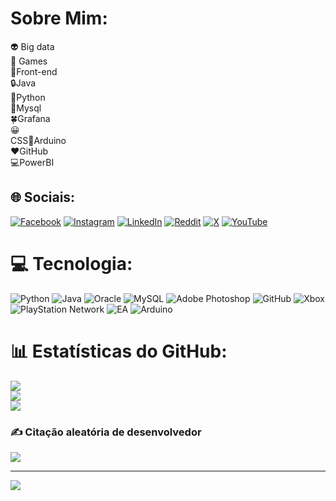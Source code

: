 # Sobre Mim:
👽 Big data<br>​🤖 Games<br>👾Front-end<br>🔒Java<br>🐍Python<br>🎲Mysql<br>🍀Grafana<br>😀<br>CSS📵Arduino<br>❤️GitHub<br>💻PowerBI<br>

## 🌐 Sociais:
[![Facebook](https://img.shields.io/badge/Facebook-%231877F2.svg?logo=Facebook&logoColor=white)](https://facebook.com/https://www.facebook.com/GoatWillian/?locale=pt_BR) [![Instagram](https://img.shields.io/badge/Instagram-%23E4405F.svg?logo=Instagram&logoColor=white)](https://instagram.com/https://www.instagram.com/chelseadeprefc/) [![LinkedIn](https://img.shields.io/badge/LinkedIn-%230077B5.svg?logo=linkedin&logoColor=white)](https://linkedin.com/in/https://www.linkedin.com/in/willian-alves-71257318b/) [![Reddit](https://img.shields.io/badge/Reddit-%23FF4500.svg?logo=Reddit&logoColor=white)](https://reddit.com/user/https://www.reddit.com/user/Willgoatj/) [![X](https://img.shields.io/badge/X-black.svg?logo=X&logoColor=white)](https://x.com/https://x.com/ChelseadaDepre) [![YouTube](https://img.shields.io/badge/YouTube-%23FF0000.svg?logo=YouTube&logoColor=white)](https://youtube.com/@https://www.youtube.com/@will8183) 

# 💻   Tecnologia:
![Python](https://img.shields.io/badge/python-3670A0?style=for-the-badge&logo=python&logoColor=ffdd54) ![Java](https://img.shields.io/badge/java-%23ED8B00.svg?style=for-the-badge&logo=openjdk&logoColor=white) ![Oracle](https://img.shields.io/badge/Oracle-F80000?style=for-the-badge&logo=oracle&logoColor=white) ![MySQL](https://img.shields.io/badge/mysql-4479A1.svg?style=for-the-badge&logo=mysql&logoColor=white) ![Adobe Photoshop](https://img.shields.io/badge/adobe%20photoshop-%2331A8FF.svg?style=for-the-badge&logo=adobe%20photoshop&logoColor=white) ![GitHub](https://img.shields.io/badge/github-%23121011.svg?style=for-the-badge&logo=github&logoColor=white) ![Xbox](https://img.shields.io/badge/xbox-%23107C10.svg?style=for-the-badge&logo=xbox&logoColor=white) ![PlayStation Network](https://img.shields.io/badge/PSN-%230070D1.svg?style=for-the-badge&logo=Playstation&logoColor=white) ![EA](https://img.shields.io/badge/ea-%23000000.svg?style=for-the-badge&logo=ea&logoColor=white) ![Arduino](https://img.shields.io/badge/-Arduino-00979D?style=for-the-badge&logo=Arduino&logoColor=white)
# 📊 Estatísticas do GitHub:
![](https://github-readme-stats.vercel.app/api?username=GitWillTi&theme=blue_navy&hide_border=false&include_all_commits=false&count_private=false)<br/>
![](https://github-readme-streak-stats.herokuapp.com/?user=GitWillTi&theme=blue_navy&hide_border=false)<br/>
![](https://github-readme-stats.vercel.app/api/top-langs/?username=GitWillTi&theme=blue_navy&hide_border=false&include_all_commits=false&count_private=false&layout=compact)

### ✍️ Citação aleatória de desenvolvedor
![](https://quotes-github-readme.vercel.app/api?type=horizontal&theme=dark)

---
[![](https://visitcount.itsvg.in/api?id=GitWillTi&icon=0&color=0)](https://visitcount.itsvg.in)

<!-- Proudly created with GPRM ( https://gprm.itsvg.in ) -->
